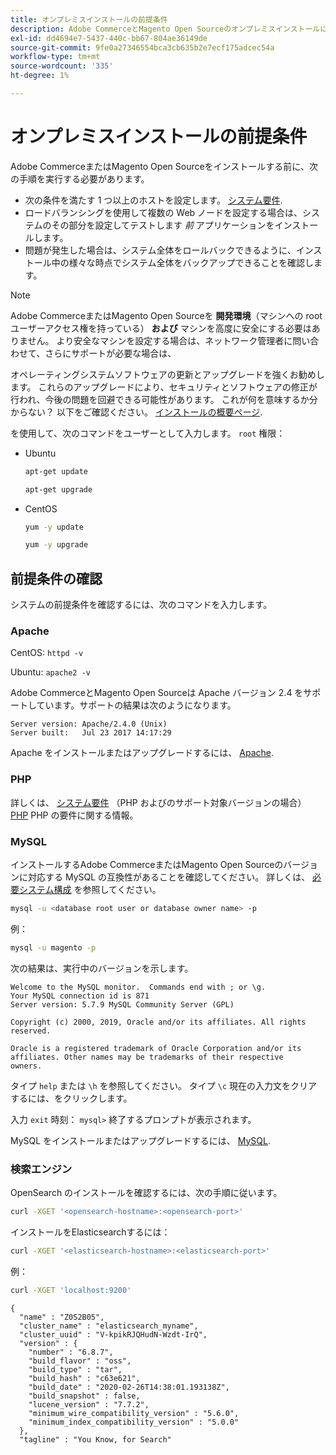 ```yaml
---
title: オンプレミスインストールの前提条件
description: Adobe CommerceとMagento Open Sourceのオンプレミスインストールに必要なソフトウェアの依存関係について詳しく説明します。
exl-id: dd4694e7-5437-440c-bb67-804ae36149de
source-git-commit: 9fe0a27346554bca3cb635b2e7ecf175adcec54a
workflow-type: tm+mt
source-wordcount: '335'
ht-degree: 1%

---
```


# オンプレミスインストールの前提条件

Adobe CommerceまたはMagento Open Sourceをインストールする前に、次の手順を実行する必要があります。

* 次の条件を満たす 1 つ以上のホストを設定します。 [システム要件](../system-requirements.md).
* ロードバランシングを使用して複数の Web ノードを設定する場合は、システムのその部分を設定してテストします _前_ アプリケーションをインストールします。
* 問題が発生した場合は、システム全体をロールバックできるように、インストール中の様々な時点でシステム全体をバックアップできることを確認します。

>[!NOTE]
>
>Adobe CommerceまたはMagento Open Sourceを **開発環境**（マシンへの root ユーザーアクセス権を持っている） **および** マシンを高度に安全にする必要はありません。 より安全なマシンを設定する場合は、ネットワーク管理者に問い合わせて、さらにサポートが必要な場合は、

オペレーティングシステムソフトウェアの更新とアップグレードを強くお勧めします。 これらのアップグレードにより、セキュリティとソフトウェアの修正が行われ、今後の問題を回避できる可能性があります。 これが何を意味するか分からない？ 以下をご確認ください。 [インストールの概要ページ](../overview.md).

を使用して、次のコマンドをユーザーとして入力します。 `root` 権限：

* Ubuntu

  ```bash
  apt-get update
  ```

  ```bash
  apt-get upgrade
  ```

* CentOS

  ```bash
  yum -y update
  ```

  ```bash
  yum -y upgrade
  ```

## 前提条件の確認

システムの前提条件を確認するには、次のコマンドを入力します。

### Apache

CentOS: `httpd -v`

Ubuntu: `apache2 -v`

Adobe CommerceとMagento Open Sourceは Apache バージョン 2.4 をサポートしています。サポートの結果は次のようになります。

```terminal
Server version: Apache/2.4.0 (Unix)
Server built:   Jul 23 2017 14:17:29
```

Apache をインストールまたはアップグレードするには、 [Apache](web-server/apache.md).

### PHP

詳しくは、 [システム要件](../system-requirements.md) （PHP およびのサポート対象バージョンの場合） [PHP](../system-requirements.md#php-settings) PHP の要件に関する情報。

### MySQL

インストールするAdobe CommerceまたはMagento Open Sourceのバージョンに対応する MySQL の互換性があることを確認してください。 詳しくは、 [必要システム構成](../system-requirements.md) を参照してください。

```bash
mysql -u <database root user or database owner name> -p
```

例：

```bash
mysql -u magento -p
```

次の結果は、実行中のバージョンを示します。

```terminal
Welcome to the MySQL monitor.  Commands end with ; or \g.
Your MySQL connection id is 871
Server version: 5.7.9 MySQL Community Server (GPL)

Copyright (c) 2000, 2019, Oracle and/or its affiliates. All rights reserved.

Oracle is a registered trademark of Oracle Corporation and/or its
affiliates. Other names may be trademarks of their respective
owners.
```

タイプ `help` または `\h` を参照してください。 タイプ `\c` 現在の入力文をクリアするには、をクリックします。

入力 `exit` 時刻： `mysql>` 終了するプロンプトが表示されます。

MySQL をインストールまたはアップグレードするには、 [MySQL](database/mysql.md).

### 検索エンジン

OpenSearch のインストールを確認するには、次の手順に従います。

```bash
curl -XGET '<opensearch-hostname>:<opensearch-port>'
```

インストールをElasticsearchするには：

```bash
curl -XGET '<elasticsearch-hostname>:<elasticsearch-port>'
```

例：

```bash
curl -XGET 'localhost:9200'
```

```terminal
{
  "name" : "Z0S2B05",
  "cluster_name" : "elasticsearch_myname",
  "cluster_uuid" : "V-kpikRJQHudN-Wzdt-IrQ",
  "version" : {
    "number" : "6.8.7",
    "build_flavor" : "oss",
    "build_type" : "tar",
    "build_hash" : "c63e621",
    "build_date" : "2020-02-26T14:38:01.193138Z",
    "build_snapshot" : false,
    "lucene_version" : "7.7.2",
    "minimum_wire_compatibility_version" : "5.6.0",
    "minimum_index_compatibility_version" : "5.0.0"
  },
  "tagline" : "You Know, for Search"
```
